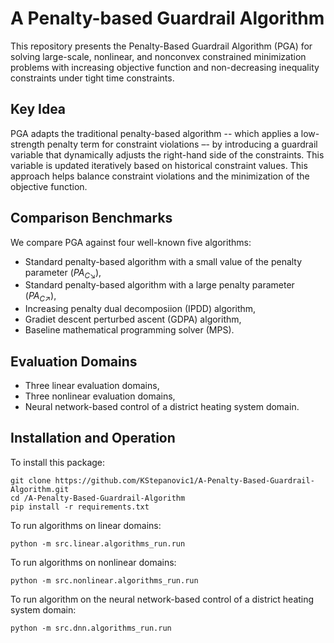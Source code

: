 # A Penalty-based Guardrail Algorithm
This repository presents the Penalty-Based Guardrail Algorithm (PGA) for solving large-scale, nonlinear, and nonconvex constrained minimization problems with increasing objective function and non-decreasing inequality constraints under tight time constraints. 

## Key Idea
PGA adapts the traditional penalty-based algorithm -- which applies a low-strength penalty term for constraint violations –- by introducing a guardrail variable that dynamically adjusts the right-hand side of the constraints. This variable is updated iteratively based
on historical constraint values. This approach helps balance constraint violations and the minimization of the objective function. 

## Comparison Benchmarks
We compare PGA against four well-known five algorithms:
- Standard penalty-based algorithm with a small value of the penalty parameter ($PA_{C \searrow}$),
- Standard penalty-based algorithm with a large penalty parameter ($PA_{C \nearrow}$),
- Increasing penalty dual decomposiion (IPDD) algorithm,
- Gradiet descent perturbed ascent (GDPA) algorithm,
- Baseline mathematical programming solver (MPS).

## Evaluation Domains
- Three linear evaluation domains,
- Three nonlinear evaluation domains,
- Neural network-based control of a district heating system domain.

## Installation and Operation
To install this package:
```
git clone https://github.com/KStepanovic1/A-Penalty-Based-Guardrail-Algorithm.git
cd /A-Penalty-Based-Guardrail-Algorithm
pip install -r requirements.txt
```
To run algorithms on linear domains:
```
python -m src.linear.algorithms_run.run
```
To run algorithms on nonlinear domains:
```
python -m src.nonlinear.algorithms_run.run
```
To run algorithm on the neural network-based control of a district heating system domain: 
```
python -m src.dnn.algorithms_run.run
```
